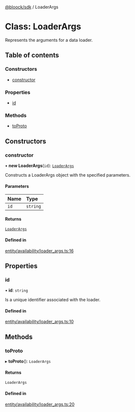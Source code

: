 [@bloock/sdk](../index.md) / LoaderArgs

# Class: LoaderArgs

Represents the arguments for a data loader.

## Table of contents

### Constructors

- [constructor](LoaderArgs.md#constructor)

### Properties

- [id](LoaderArgs.md#id)

### Methods

- [toProto](LoaderArgs.md#toproto)

## Constructors

### constructor

• **new LoaderArgs**(`id`): [`LoaderArgs`](LoaderArgs.md)

Constructs a LoaderArgs object with the specified parameters.

#### Parameters

| Name | Type |
| :------ | :------ |
| `id` | `string` |

#### Returns

[`LoaderArgs`](LoaderArgs.md)

#### Defined in

[entity/availability/loader_args.ts:16](https://github.com/bloock/bloock-sdk/blob/4afdb4b/languages/js/src/entity/availability/loader_args.ts#L16)

## Properties

### id

• **id**: `string`

Is a unique identifier associated with the loader.

#### Defined in

[entity/availability/loader_args.ts:10](https://github.com/bloock/bloock-sdk/blob/4afdb4b/languages/js/src/entity/availability/loader_args.ts#L10)

## Methods

### toProto

▸ **toProto**(): `LoaderArgs`

#### Returns

`LoaderArgs`

#### Defined in

[entity/availability/loader_args.ts:20](https://github.com/bloock/bloock-sdk/blob/4afdb4b/languages/js/src/entity/availability/loader_args.ts#L20)
